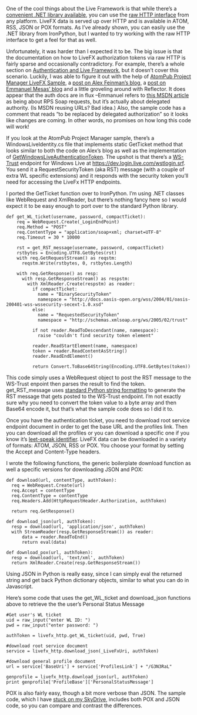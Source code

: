 One of the cool things about the Live Framework is that while there’s a
[convenient .NET library
available](http://msdn.microsoft.com/en-us/library/dd136352.aspx), you
can use the [raw HTTP
interface](http://msdn.microsoft.com/en-us/library/dd199240.aspx) from
any platform. LiveFX data is served up over HTTP and is available in
ATOM, RSS, JSON or POX formats. As I’ve already shown, you can easily
use the .NET library from IronPython, but I wanted to try working with
the raw HTTP interface to get a feel for that as well.

Unfortunately, it was harder than I expected it to be. The big issue is
that the documentation on how to LiveFX authorization tokens via raw
HTTP is fairly sparse and occasionally contradictory. For example,
there’s a whole section on [Authentication and Live
Framework](http://msdn.microsoft.com/en-us/library/dd137185.aspx), but
it doesn’t cover this scenario. Luckily, I was able to figure it out
with the help of [AtomPub Project Manager LiveFX
Sample](http://msdn.microsoft.com/en-us/library/dd135995.aspx), a [post
on Alex Feinman’s
blog](http://blog.opennetcf.com/afeinman/PermaLink,guid,80ea4a1d-fbc0-485d-a088-fb8f30efb6ab.aspx),
a [post on Emmanuel Mesas’
blog](http://blogs.msdn.com/emesas/archive/2008/02/13/windows-live-id-available-options-part-i.aspx)
and a little groveling around with Reflector. It does appear that the
auth docs are in flux –Emmanuel refers to [this MSDN
article](http://msdn.microsoft.com/en-us/library/bb447721.aspx) as being
about RPS Soap requests, but it’s actually about delegated authority.
(Is MSDN reusing URLs? Bad idea.) Also, the sample code has a comment
that reads “to be replaced by delegated authorization” so it looks like
changes are coming. In other words, no promises on how long this code
will work!

If you look at the AtomPub Project Manager sample, there’s a
WindowsLiveIdentity.cs file that implements static GetTicket method that
looks similar to both the code on Alex’s blog as well as the
implementation of
[GetWindowsLiveAuthenticationToken](http://msdn.microsoft.com/en-us/library/dd157462.aspx).
The upshot is that there’s a
[WS-Trust](http://en.wikipedia.org/wiki/WS-Trust) endpoint for Windows
Live at <https://dev.login.live.com/wstlogin.srf>. You send it a
RequestSecurityToken (aka RST) message (with a couple of extra WL
specific extensions) and it responds with the security token you’ll need
for accessing the LiveFx HTTP endpoints.

I ported the GetTicket function over to IronPython. I’m using .NET
classes like WebRequest and XmlReader, but there’s nothing fancy here so
I would expect it to be easy enough to port over to the standard Python
library.

``` {.brush: .python}
def get_WL_ticket(username, password, compactTicket):
    req = WebRequest.Create(_LoginEndPoint)
    req.Method = "POST"
    req.ContentType = "application/soap+xml; charset=UTF-8"
    req.Timeout = 30 * 10000
     
    rst = get_RST_message(username, password, compactTicket)
    rstbytes = Encoding.UTF8.GetBytes(rst)
    with req.GetRequestStream() as reqstm:
      reqstm.Write(rstbytes, 0, rstbytes.Length)
       
    with req.GetResponse() as resp:
      with resp.GetResponseStream() as respstm:
        with XmlReader.Create(respstm) as reader:
          if compactTicket:
            name = "BinarySecurityToken"
            namespace = "http://docs.oasis-open.org/wss/2004/01/oasis-200401-wss-wssecurity-secext-1.0.xsd"
          else:
            name = "RequestedSecurityToken"
            namespace = "http://schemas.xmlsoap.org/ws/2005/02/trust"

          if not reader.ReadToDescendant(name, namespace):
            raise "couldn't find security token element"
           
          reader.ReadStartElement(name, namespace)
          token = reader.ReadContentAsString()
          reader.ReadEndElement()
           
          return Convert.ToBase64String(Encoding.UTF8.GetBytes(token))
```

This code simply uses a WebRequest object to post the RST message to the
WS-Trust enpoint then parses the result to find the token.
get\_RST\_message uses [standard Python string
formatting](http://www.python.org/doc/2.5.2/lib/typesseq-strings.html)
to generate the RST message that gets posted to the WS-Trust endpoint.
I’m not exactly sure why you need to convert the token value to a byte
array and then Base64 encode it, but that’s what the sample code does so
I did it to.

Once you have the authentication ticket, you need to download root
service endpoint document in order to get the base URL and the profiles
link. Then you can download all the profiles or you can download a
specific one if you know it’s [leet-speak
identifier](http://orand.blogspot.com/2008/11/l1v3-m35h-l337-h4x0rz.html).
LiveFX data can be downloaded in a variety of formats: ATOM, JSON, RSS
or POX. You choose your format by setting the Accept and Content-Type
headers.

I wrote the following functions, the generic boilerplate download
function as well a specific versions for downloading JSON and POX:

``` {.brush: .python}
def download(url, contentType, authToken):
  req = WebRequest.Create(url)
  req.Accept = contentType     
  req.ContentType = contentType     
  req.Headers.Add(HttpRequestHeader.Authorization, authToken)
   
  return req.GetResponse()  
   
def download_json(url, authToken):
  resp = download(url, 'application/json', authToken)
  with StreamReader(resp.GetResponseStream()) as reader:  
      data = reader.ReadToEnd()
      return eval(data)

def download_pox(url, authToken):
  resp = download(url, 'text/xml', authToken)
  return XmlReader.Create(resp.GetResponseStream())
```

Using JSON in Python is really easy, since I can simply eval the
returned string and get back Python dictionary objects, similar to what
you can do in Javascript.

Here’s some code that uses the get\_WL\_ticket and download\_json
functions above to retrieve the the user’s Personal Status Message

``` {.brush: .python}
#Get user's WL ticket
uid = raw_input("enter WL ID: ")    
pwd = raw_input("enter password: ")   

authToken = livefx_http.get_WL_ticket(uid, pwd, True)   

#download root service document 
service = livefx_http.download_json(_LiveFxUri, authToken)   

#download general profile document 
url = service['BaseUri'] + service['ProfilesLink'] + "/G3N3RaL"   

genprofile = livefx_http.download_json(url, authToken)   
print genprofile['ProfileBase']['PersonalStatusMessage']
```

POX is also fairly easy, though a bit more verbose than JSON. The sample
code, which I have [stuck on my
SkyDrive](http://cid-0d9bc809858885a4.skydrive.live.com/self.aspx/DevHawk%20Content/IronPython%20Stuff/LiveFxHttp.zip),
includes both POX and JSON code, so you can compare and contrast the
differences.
